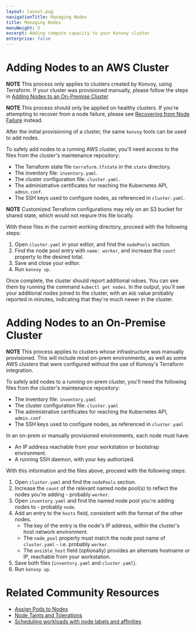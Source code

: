 ```yaml
---
layout: layout.pug
navigationTitle: Managing Nodes
title: Managing Nodes
menuWeight: 5
excerpt: Adding compute capacity to your Konvoy cluster
enterprise: false
---
```


# Adding Nodes to an AWS Cluster

**NOTE** This process only applies to clusters created by Konvoy, using Terraform.
If your cluster was provisioned manually, please follow the steps in [Adding Nodes to an On-Premise Cluster](#adding-nodes-to-an-on-premise-cluster)

**NOTE** This process should only be applied on healthy clusters.
If you're attempting to recover from a node failure, please see [Recovering from Node Failure][node_failure_recovery] instead.

After the initial provisioning of a cluster, the same `konvoy` tools can be used to add nodes.

To safely add nodes to a running AWS cluster, you'll need access to the files from the cluster's maintenance repository:

- The Terraform state file `terraform.tfstate` in the `state` directory.
- The inventory file: `inventory.yaml`.
- The cluster configuration file: `cluster.yaml`.
- The administrative certificates for reaching the Kubernetes API, `admin.conf`.
- The SSH keys used to configure nodes, as referenced in `cluster.yaml`.

**NOTE** Customized Terraform configurations may rely on an S3 bucket for shared state, which would not reqiure this file locally.

With these files in the current working directory, proceed with the following steps:

1. Open `cluster.yaml` in your editor, and find the `nodePools` section.
2. Find the node pool entry with `name: worker`, and increase the `count` property to the desired total.
3. Save and close your editor.
4. Run `konvoy up`.

Once complete, the cluster should report additional ndoes.
You can see them by running the command `kubectl get nodes`.
In the output, you'll see your additional nodes joined to the cluster, with an `AGE` value probably reported in minutes, indicating that they're much newer in the cluster.

# Adding Nodes to an On-Premise Cluster

**NOTE** This process applies to clusters whose infrastructure was manually provisioned.
This will include most on-prem environments, as well as some AWS clusters that were configured without the use of Konvoy's Terraform integration.

To safely add nodes to a running on-prem cluster, you'll need the following files from the cluster's maintenance repository:

- The inventory file: `inventory.yaml`
- The cluster configuration file: `cluster.yaml`
- The administrative certificates for reaching the Kubernetes API, `admin.conf`
- The SSH keys used to configure nodes, as referenced in `cluster.yaml`

In an on-prem or manually provisioned environments, each node must have:

- An IP address reachable from your workstation or bootstrap environment.
- A running SSH daemon, with your key authorized.

With this information and the files above, proceed with the following steps:

1. Open `cluster.yaml` and find the `nodePools` section.
2. Increase the `count` of the relevant named node pool(s) to reflect the nodes you're adding - probably `worker`.
3. Open `inventory.yaml` and find the named node pool you're adding nodes to - probably `node`.
4. Add an entry to the `hosts` field, consistent with the format of the other nodes.
    - The key of the entry is the node's IP address, within the cluster's host network environment.
    - The `node_pool` property must match the node pool name of `cluster.yaml` - i.e. probably `worker`.
    - The `ansible_host` field (optionally) provides an alternate hostname or IP, reachable from your workstation.
5. Save both files (`inventory.yaml` and `cluster.yaml`).
6. Run `konvoy up`.

# Related Community Resources

- [Assign Pods to Nodes][assign-pods-to-nodes]
- [Node Taints and Tolerations][taints-and-tolerations]
- [Scheduling workloads with node labels and affinities][node-labels-affinity]

[node-labels-affinity]: https://kubernetes.io/docs/concepts/configuration/assign-pod-node/
[taints-and-tolerations]: https://kubernetes.io/docs/concepts/configuration/taint-and-toleration/
[assign-pods-to-nodes]: https://kubernetes.io/docs/tasks/configure-pod-container/assign-pods-nodes/
[node_failure_recovery]: ../../troubleshooting/replacing-a-failed-node/